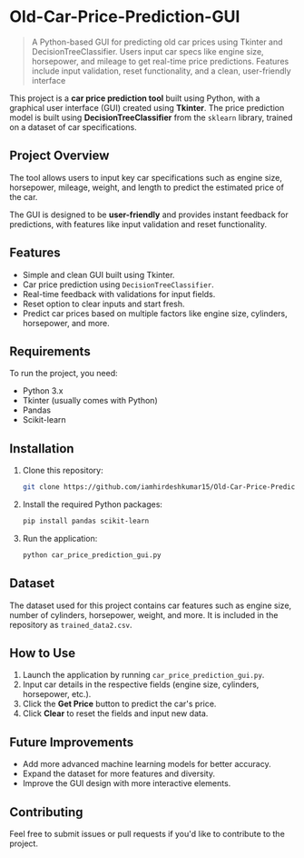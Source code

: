 # Old-Car-Price-Prediction-GUI
> A Python-based GUI for predicting old car prices using Tkinter and DecisionTreeClassifier. Users input car specs like engine size, horsepower, and mileage to get real-time price predictions. Features include input validation, reset functionality, and a clean, user-friendly interface

This project is a **car price prediction tool** built using Python, with a graphical user interface (GUI) created using **Tkinter**. The price prediction model is built using **DecisionTreeClassifier** from the `sklearn` library, trained on a dataset of car specifications.

## Project Overview
The tool allows users to input key car specifications such as engine size, horsepower, mileage, weight, and length to predict the estimated price of the car. 

The GUI is designed to be **user-friendly** and provides instant feedback for predictions, with features like input validation and reset functionality.

## Features
- Simple and clean GUI built using Tkinter.
- Car price prediction using `DecisionTreeClassifier`.
- Real-time feedback with validations for input fields.
- Reset option to clear inputs and start fresh.
- Predict car prices based on multiple factors like engine size, cylinders, horsepower, and more.

## Requirements
To run the project, you need:
- Python 3.x
- Tkinter (usually comes with Python)
- Pandas
- Scikit-learn

## Installation
1. Clone this repository:
    ```bash
    git clone https://github.com/iamhirdeshkumar15/Old-Car-Price-Prediction-GUI.git
    ```

2. Install the required Python packages:
    ```bash
    pip install pandas scikit-learn
    ```

3. Run the application:
    ```bash
    python car_price_prediction_gui.py
    ```

## Dataset
The dataset used for this project contains car features such as engine size, number of cylinders, horsepower, weight, and more. It is included in the repository as `trained_data2.csv`.

## How to Use
1. Launch the application by running `car_price_prediction_gui.py`.
2. Input car details in the respective fields (engine size, cylinders, horsepower, etc.).
3. Click the **Get Price** button to predict the car's price.
4. Click **Clear** to reset the fields and input new data.

## Future Improvements
- Add more advanced machine learning models for better accuracy.
- Expand the dataset for more features and diversity.
- Improve the GUI design with more interactive elements.

## Contributing
Feel free to submit issues or pull requests if you'd like to contribute to the project.
